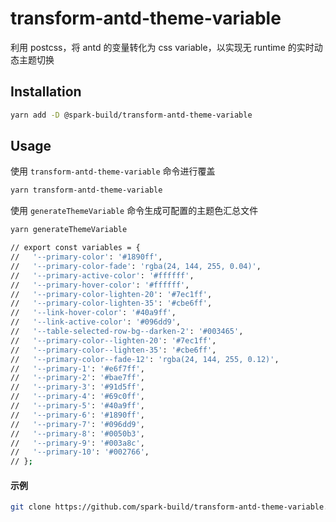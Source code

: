 # transform-antd-theme-variable

利用 postcss，将 antd 的变量转化为 css variable，以实现无 runtime 的实时动态主题切换

## Installation

```bash
yarn add -D @spark-build/transform-antd-theme-variable
```

## Usage

使用 `transform-antd-theme-variable` 命令进行覆盖

```bash
yarn transform-antd-theme-variable
```

使用 `generateThemeVariable` 命令生成可配置的主题色汇总文件
```bash
yarn generateThemeVariable

// export const variables = {
//   '--primary-color': '#1890ff',
//   '--primary-color-fade': 'rgba(24, 144, 255, 0.04)',
//   '--primary-active-color': '#ffffff',
//   '--primary-hover-color': '#ffffff',
//   '--primary-color-lighten-20': '#7ec1ff',
//   '--primary-color-lighten-35': '#cbe6ff',
//   '--link-hover-color': '#40a9ff',
//   '--link-active-color': '#096dd9',
//   '--table-selected-row-bg--darken-2': '#003465',
//   '--primary-color--lighten-20': '#7ec1ff',
//   '--primary-color--lighten-35': '#cbe6ff',
//   '--primary-color--fade-12': 'rgba(24, 144, 255, 0.12)',
//   '--primary-1': '#e6f7ff',
//   '--primary-2': '#bae7ff',
//   '--primary-3': '#91d5ff',
//   '--primary-4': '#69c0ff',
//   '--primary-5': '#40a9ff',
//   '--primary-6': '#1890ff',
//   '--primary-7': '#096dd9',
//   '--primary-8': '#0050b3',
//   '--primary-9': '#003a8c',
//   '--primary-10': '#002766',
// };
```

#### 示例

```bash
git clone https://github.com/spark-build/transform-antd-theme-variable.git && cd transform-antd-theme-variable && yarn && yarn build && cd example && yarn && yarn generateVariable && yarn dev
```
